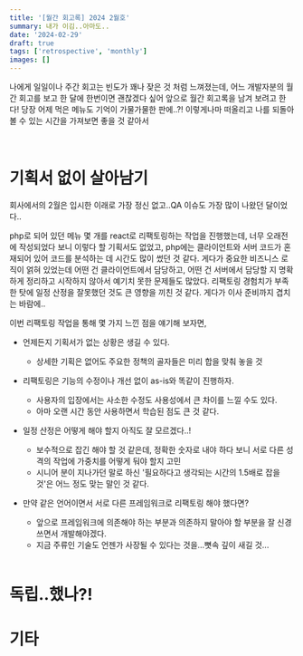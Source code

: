 ```yaml
---
title: '[월간 회고록] 2024 2월호'
summary: 내가 이김..아마도..
date: '2024-02-29'
draft: true
tags: ['retrospective', 'monthly']
images: []
---
```


나에게 일일이나 주간 회고는 빈도가 꽤나 잦은 것 처럼 느껴졌는데, 어느 개발자분의 월간 회고를 보고 한 달에 한번이면 괜찮겠다 싶어 앞으로 월간 회고록을 남겨 보려고 한다! 당장 어제 먹은 메뉴도 기억이 가물가물한 판에..?! 이렇게나마 떠올리고 나를 되돌아볼 수 있는 시간을 가져보면 좋을 것 같아서

<br/>

# 기획서 없이 살아남기

회사에서의 2월은 입시한 이래로 가장 정신 없고..QA 이슈도 가장 많이 나왔던 달이었다..

php로 되어 있던 메뉴 몇 개를 react로 리팩토링하는 작업을 진행했는데, 너무 오래전에 작성되었다 보니 이렇다 할 기획서도 없었고, php에는 클라이언트와 서버 코드가 혼재되어 있어 코드를 분석하는 데 시간도 많이 썼던 것 같다. 게다가 중요한 비즈니스 로직이 얽혀 있었는데 어떤 건 클라이언트에서 담당하고, 어떤 건 서버에서 담당할 지 명확하게 정리하고 시작하지 않아서 예기치 못한 문제들도 많았다. 리팩토링 경험치가 부족한 탓에 일정 산정을 잘못했던 것도 큰 영향을 끼친 것 같다. 게다가 이사 준비까지 겹치는 바람에..

이번 리팩토링 작업을 통해 몇 가지 느낀 점을 얘기해 보자면,

- 언제든지 기획서가 없는 상황은 생길 수 있다.
  - 상세한 기획은 없어도 주요한 정책의 골자들은 미리 합을 맞춰 놓을 것
- 리팩토링은 기능의 수정이나 개선 없이 as-is와 똑같이 진행하자.
  - 사용자의 입장에서는 사소한 수정도 사용성에서 큰 차이를 느낄 수도 있다.
  - 아마 오랜 시간 동안 사용하면서 학습된 점도 큰 것 같다.
- 일정 산정은 어떻게 해야 할지 아직도 잘 모르겠다..!
  - 보수적으로 잡긴 해야 할 것 같은데, 정확한 숫자로 내야 하다 보니 서로 다른 성격의 작업에 가중치를 어떻게 둬야 할지 고민
  - 시니어 분이 지나가던 말로 하신 '필요하다고 생각되는 시간의 1.5배로 잡을 것'은 어느 정도 맞는 말인 것 같다.
- 만약 같은 언어이면서 서로 다른 프레임워크로 리팩토링 해야 했다면?

  - 앞으로 프레임워크에 의존해야 하는 부분과 의존하지 말아야 할 부분을 잘 신경쓰면서 개발해야겠다.
  - 지금 주류인 기술도 언젠가 사장될 수 있다는 것을...뼛속 깊이 새길 것...

  <br/>

# 독립..했나?!

# 기타
